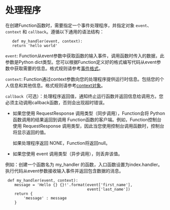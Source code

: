  # 处理程序

在创建Function函数时，需要指定一个事件处理程序，并指定对象 `event`、`context` 和 `callback`。遵循以下通用的语法结构：
```
   def my_handler(event, context):
   return 'hello world'
   ```
   

`event`: Function从event参数中获取函数的输入事件，调用函数时传入的数据，此参数是Python dict类型。您可以根据Function定义好的格式编写代码从event参数中获取需要的信息。格式规则请参考[事件格式](../../../../Operation-Guide/invokefunction/triggermanagement/configtigger-event.md)。

 

`context`: Function通过context参数向您的处理程序提供运行时信息。包括您的个人信息和其他信息。格式规则请参考[context对象](../python/context.md)。

 

`callback`（可选）：处理程序返回值，通知终止运行函数并返回信息给调用方。您必须主动调用callback函数，否则会出现超时错误。

* 如果您使用 RequestResponse 调用类型（同步调用），Function会将 Python 函数调用的结果返回到调用 Function函数的客户端。例如，Function控制台使用 RequestResponse 调用类型，因此当您使用控制台调用函数时，控制台将显示返回的值。

  如果处理程序返回 NONE，Function将返回null。

* 如果您使用 event 调用类型（异步调用），则丢弃该值。

例如：创建一个函数名为 my_handler 的函数，入口函数设置为index.handler。执行代码从event参数接收输入事件并返回包含数据的消息。
```
 def my_handler(event, context):
    message = 'Hello {} {}!'.format(event['first_name'], 
                                    event['last_name'])  
    return { 
        'message' : message
    }  
```

